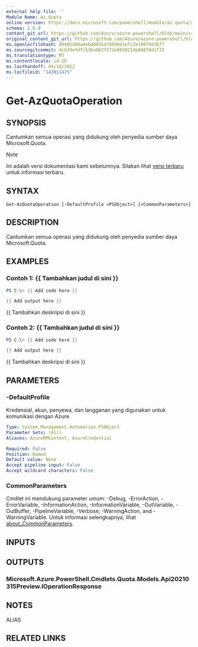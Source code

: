 ```yaml
---
external help file: ''
Module Name: Az.Quota
online version: https://docs.microsoft.com/powershell/module/az.quota/get-azquotaoperation
schema: 2.0.0
content_git_url: https://github.com/Azure/azure-powershell/blob/main/src/Quota/help/Get-AzQuotaOperation.md
original_content_git_url: https://github.com/Azure/azure-powershell/blob/main/src/Quota/help/Get-AzQuotaOperation.md
ms.openlocfilehash: 09405d88a4ebd465647609041efc2e190f9d36f7
ms.sourcegitcommit: dcb33efdfc53ba0b2f271e883021de84878d1f31
ms.translationtype: MT
ms.contentlocale: id-ID
ms.lasthandoff: 04/18/2022
ms.locfileid: "143011475"
---
```

# Get-AzQuotaOperation

## SYNOPSIS
Cantumkan semua operasi yang didukung oleh penyedia sumber daya Microsoft.Quota.

> [!NOTE]
>Ini adalah versi dokumentasi kami sebelumnya. Silakan lihat [versi terbaru](/powershell/module/az.quota/get-azquotaoperation) untuk informasi terbaru.

## SYNTAX

```
Get-AzQuotaOperation [-DefaultProfile <PSObject>] [<CommonParameters>]
```

## DESCRIPTION
Cantumkan semua operasi yang didukung oleh penyedia sumber daya Microsoft.Quota.

## EXAMPLES

### Contoh 1: {{ Tambahkan judul di sini }}
```powershell
PS C:\> {{ Add code here }}

{{ Add output here }}
```

{{ Tambahkan deskripsi di sini }}

### Contoh 2: {{ Tambahkan judul di sini }}
```powershell
PS C:\> {{ Add code here }}

{{ Add output here }}
```

{{ Tambahkan deskripsi di sini }}

## PARAMETERS

### -DefaultProfile
Kredensial, akun, penyewa, dan langganan yang digunakan untuk komunikasi dengan Azure.

```yaml
Type: System.Management.Automation.PSObject
Parameter Sets: (All)
Aliases: AzureRMContext, AzureCredential

Required: False
Position: Named
Default value: None
Accept pipeline input: False
Accept wildcard characters: False
```

### CommonParameters
Cmdlet ini mendukung parameter umum: -Debug, -ErrorAction, -ErrorVariable, -InformationAction, -InformationVariable, -OutVariable, -OutBuffer, -PipelineVariable, -Verbose, -WarningAction, and -WarningVariable. Untuk informasi selengkapnya, lihat [about_CommonParameters](http://go.microsoft.com/fwlink/?LinkID=113216).

## INPUTS

## OUTPUTS

### Microsoft.Azure.PowerShell.Cmdlets.Quota.Models.Api20210315Preview.IOperationResponse

## NOTES

ALIAS

## RELATED LINKS

